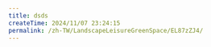 ```yaml
---
title: dsds
createTime: 2024/11/07 23:24:15
permalink: /zh-TW/LandscapeLeisureGreenSpace/EL87zZJ4/
---
```

